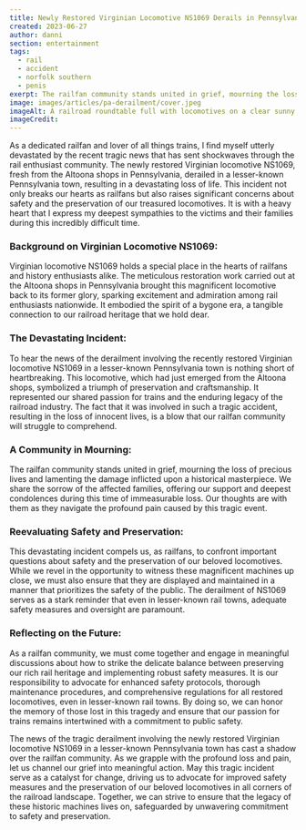 ```yaml
---
title: Newly Restored Virginian Locomotive NS1069 Derails in Pennsylvania Town!
created: 2023-06-27
author: danni
section: entertainment
tags:
  - rail
  - accident
  - norfolk southern
  - penis
exerpt: The railfan community stands united in grief, mourning the loss of precious lives and lamenting the damage inflicted upon a historical masterpiece.
image: images/articles/pa-derailment/cover.jpeg
imageAlt: A railroad roundtable full with locomotives on a clear sunny day.
imageCredit:
---
```


As a dedicated railfan and lover of all things trains, I find myself utterly devastated by the recent tragic news that has sent shockwaves through the rail enthusiast community. The newly restored Virginian locomotive NS1069, fresh from the Altoona shops in Pennsylvania, derailed in a lesser-known Pennsylvania town, resulting in a devastating loss of life. This incident not only breaks our hearts as railfans but also raises significant concerns about safety and the preservation of our treasured locomotives. It is with a heavy heart that I express my deepest sympathies to the victims and their families during this incredibly difficult time.

### Background on Virginian Locomotive NS1069:
Virginian locomotive NS1069 holds a special place in the hearts of railfans and history enthusiasts alike. The meticulous restoration work carried out at the Altoona shops in Pennsylvania brought this magnificent locomotive back to its former glory, sparking excitement and admiration among rail enthusiasts nationwide. It embodied the spirit of a bygone era, a tangible connection to our railroad heritage that we hold dear.

### The Devastating Incident:
To hear the news of the derailment involving the recently restored Virginian locomotive NS1069 in a lesser-known Pennsylvania town is nothing short of heartbreaking. This locomotive, which had just emerged from the Altoona shops, symbolized a triumph of preservation and craftsmanship. It represented our shared passion for trains and the enduring legacy of the railroad industry. The fact that it was involved in such a tragic accident, resulting in the loss of innocent lives, is a blow that our railfan community will struggle to comprehend.

### A Community in Mourning:
The railfan community stands united in grief, mourning the loss of precious lives and lamenting the damage inflicted upon a historical masterpiece. We share the sorrow of the affected families, offering our support and deepest condolences during this time of immeasurable loss. Our thoughts are with them as they navigate the profound pain caused by this tragic event.

### Reevaluating Safety and Preservation:
This devastating incident compels us, as railfans, to confront important questions about safety and the preservation of our beloved locomotives. While we revel in the opportunity to witness these magnificent machines up close, we must also ensure that they are displayed and maintained in a manner that prioritizes the safety of the public. The derailment of NS1069 serves as a stark reminder that even in lesser-known rail towns, adequate safety measures and oversight are paramount.

### Reflecting on the Future:
As a railfan community, we must come together and engage in meaningful discussions about how to strike the delicate balance between preserving our rich rail heritage and implementing robust safety measures. It is our responsibility to advocate for enhanced safety protocols, thorough maintenance procedures, and comprehensive regulations for all restored locomotives, even in lesser-known rail towns. By doing so, we can honor the memory of those lost in this tragedy and ensure that our passion for trains remains intertwined with a commitment to public safety.

The news of the tragic derailment involving the newly restored Virginian locomotive NS1069 in a lesser-known Pennsylvania town has cast a shadow over the railfan community. As we grapple with the profound loss and pain, let us channel our grief into meaningful action. May this tragic incident serve as a catalyst for change, driving us to advocate for improved safety measures and the preservation of our beloved locomotives in all corners of the railroad landscape. Together, we can strive to ensure that the legacy of these historic machines lives on, safeguarded by unwavering commitment to safety and preservation.
